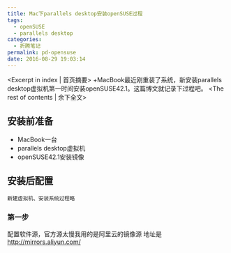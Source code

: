 ```yaml
---
title: Mac下parallels desktop安装openSUSE过程
tags:
  - openSUSE
  - parallels desktop
categories:
  - 折腾笔记
permalink: pd-opensuse
date: 2016-08-29 19:03:14
---
```

<Excerpt in index | 首页摘要> 
+MacBook最近刚重装了系统，新安装parallels desktop虚拟机第一时间安装openSUSE42.1。这篇博文就记录下过程吧。<!-- more -->
<The rest of contents | 余下全文>
## 安装前准备
- MacBook一台
- parallels desktop虚拟机
- openSUSE42.1安装镜像 

## 安装后配置

`新建虚拟机、安装系统过程略`
### 第一步
配置软件源，官方源太慢我用的是阿里云的镜像源
地址是  http://mirrors.aliyun.com/